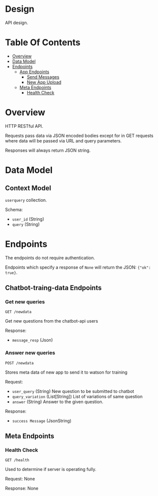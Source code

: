 # Design
API design.

# Table Of Contents
- [Overview](#overview)
- [Data Model](#data-model)
- [Endpoints](#endpoints)
  - [App Endpoints](#app-endpoints)
    - [Send Messages](#get-new-queries)
	- [New App Upload](#answer-new-queries)
  - [Meta Endpoints](#meta-endpoints)
	- [Health Check](#health-check)

# Overview
HTTP RESTful API.  

Requests pass data via JSON encoded bodies except for in GET requests where data
will be passed via URL and query parameters.

Responses will always return JSON string.

# Data Model
## Context Model
`userquery` collection.


Schema:

- `user_id` (String)
- `query` (String)


# Endpoints

The endpoints do not require authentication.  

Endpoints which specify a response of `None` will return the 
JSON: `{"ok": true}`.

## Chatbot-traing-data Endpoints
### Get new queries
`GET /newdata`

Get new questions from the chatbot-api users


Response:

- `message_resp` (Json)

### Answer new queries
`POST /newdata`

Stores meta data of new app to send it to watson for training

Request:

- `user_query` (String)  New question to be submitted to chatbot
- `query_variation` (List[String]) List of variations of same question
- `answer` (String) Answer to the given question.

Response:

- `success Message` (JsonString)


## Meta Endpoints
### Health Check
`GET /health`

Used to determine if server is operating fully.

Request: None

Response: None

